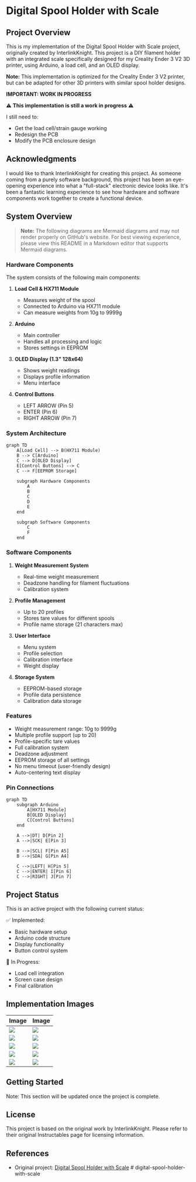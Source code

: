 # Digital Spool Holder with Scale

## Project Overview

This is my implementation of the Digital Spool Holder with Scale project, originally created by InterlinkKnight. This project is a DIY filament holder with an integrated scale specifically designed for my Creality Ender 3 V2 3D printer, using Arduino, a load cell, and an OLED display.

**Note:** This implementation is optimized for the Creality Ender 3 V2 printer, but can be adapted for other 3D printers with similar spool holder designs.

**IMPORTANT: WORK IN PROGRESS**

⚠️ **This implementation is still a work in progress** ⚠️

I still need to:
- Get the load cell/strain gauge working
- Redesign the PCB
- Modify the PCB enclosure design

## Acknowledgments

I would like to thank InterlinkKnight for creating this project. As someone coming from a purely software background, this project has been an eye-opening experience into what a "full-stack" electronic device looks like. It's been a fantastic learning experience to see how hardware and software components work together to create a functional device.

## System Overview

> **Note:** The following diagrams are Mermaid diagrams and may not render properly on GitHub's website. For best viewing experience, please view this README in a Markdown editor that supports Mermaid diagrams.

### Hardware Components

The system consists of the following main components:

1. **Load Cell & HX711 Module**
   - Measures weight of the spool
   - Connected to Arduino via HX711 module
   - Can measure weights from 10g to 9999g

2. **Arduino**
   - Main controller
   - Handles all processing and logic
   - Stores settings in EEPROM

3. **OLED Display (1.3" 128x64)**
   - Shows weight readings
   - Displays profile information
   - Menu interface

4. **Control Buttons**
   - LEFT ARROW (Pin 5)
   - ENTER (Pin 6)
   - RIGHT ARROW (Pin 7)

### System Architecture

```mermaid
graph TD
    A[Load Cell] --> B(HX711 Module)
    B --> C[Arduino]
    C --> D[OLED Display]
    E[Control Buttons] --> C
    C --> F[EEPROM Storage]
    
    subgraph Hardware Components
        A
        B
        C
        D
        E
    end
    
    subgraph Software Components
        C
        F
    end
```

### Software Components

1. **Weight Measurement System**
   - Real-time weight measurement
   - Deadzone handling for filament fluctuations
   - Calibration system

2. **Profile Management**
   - Up to 20 profiles
   - Stores tare values for different spools
   - Profile name storage (21 characters max)

3. **User Interface**
   - Menu system
   - Profile selection
   - Calibration interface
   - Weight display

4. **Storage System**
   - EEPROM-based storage
   - Profile data persistence
   - Calibration data storage

### Features

- Weight measurement range: 10g to 9999g
- Multiple profile support (up to 20)
- Profile-specific tare values
- Full calibration system
- Deadzone adjustment
- EEPROM storage of all settings
- No menu timeout (user-friendly design)
- Auto-centering text display

### Pin Connections

```mermaid
graph TD
    subgraph Arduino
        A[HX711 Module]
        B[OLED Display]
        C[Control Buttons]
    end
    
    A -->|DT| D[Pin 2]
    A -->|SCK| E[Pin 3]
    
    B -->|SCL| F[Pin A5]
    B -->|SDA| G[Pin A4]
    
    C -->|LEFT| H[Pin 5]
    C -->|ENTER| I[Pin 6]
    C -->|RIGHT| J[Pin 7]
```

## Project Status

This is an active project with the following current status:

✅ Implemented:
- Basic hardware setup
- Arduino code structure
- Display functionality
- Button control system

🚧 In Progress:
- Load cell integration
- Screen case design
- Final calibration

## Implementation Images

| Image | Image |
|-------|-------|
| ![](my-implementation/images/20241009_202142.jpg) | ![](my-implementation/images/20241009_202158.jpg) |
| ![](my-implementation/images/20241009_213139.jpg) | ![](my-implementation/images/20250215_171216.jpg) |
| ![](my-implementation/images/20250215_171221.jpg) | ![](my-implementation/images/20250215_171231.jpg) |
| ![](my-implementation/images/20250215_180433.jpg) | ![](my-implementation/images/20250215_180447.jpg) |
| ![](my-implementation/images/20250331_184416.jpg) | ![](my-implementation/images/20250331_184433.jpg) |

## Getting Started

Note: This section will be updated once the project is complete.

## License

This project is based on the original work by InterlinkKnight. Please refer to their original Instructables page for licensing information.

## References

- Original project: [Digital Spool Holder with Scale](https://www.instructables.com/Digital-Spool-Holder-with-Scale/)
#   d i g i t a l - s p o o l - h o l d e r - w i t h - s c a l e  
 